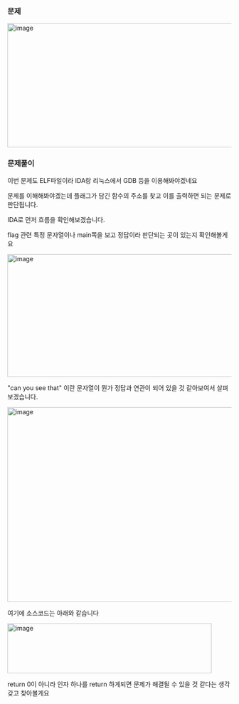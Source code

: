 
### 문제

<img width="748" height="279" alt="image" src="https://github.com/user-attachments/assets/908bf364-c76e-43d5-806a-360a63ffabab" />


### 문제풀이

이번 문제도 ELF파일이라 IDA랑 리눅스에서 GDB 등을 이용해봐야겠네요 

문제를 이해해봐야겠는데 플래그가 담긴 함수의 주소를 찾고 이를 출력하면 되는 문제로 판단됩니다.

IDA로 먼저 흐름을 확인해보겠습니다.

flag 관련 특정 문자열이나 main쪽을 보고 정답이라 판단되는 곳이 있는지 확인해볼게요

<img width="666" height="276" alt="image" src="https://github.com/user-attachments/assets/3536280c-7a1d-4633-b960-4973ac3ecb7d" />

"can you see that" 이란 문자열이 뭔가 정답과 연관이 되어 있을 것 같아보여서 살펴보겠습니다.

<img width="509" height="438" alt="image" src="https://github.com/user-attachments/assets/ca16ed42-187b-4ad1-8ae1-f5349c0533ca" />

여기에 소스코드는 아래와 같습니다

<img width="459" height="112" alt="image" src="https://github.com/user-attachments/assets/87e3e22b-b2e9-456d-bae4-ba4b587efc9a" />

return 0이 아니라 인자 하나를 return 하게되면 문제가 해결될 수 있을 것 같다는 생각갖고 찾아볼게요
